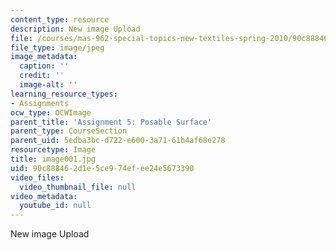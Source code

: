 ```yaml
---
content_type: resource
description: New image Upload
file: /courses/mas-962-special-topics-new-textiles-spring-2010/90c888462d1e5ce974efee24e5673390_image001.jpg
file_type: image/jpeg
image_metadata:
  caption: ''
  credit: ''
  image-alt: ''
learning_resource_types:
- Assignments
ocw_type: OCWImage
parent_title: 'Assignment 5: Posable Surface'
parent_type: CourseSection
parent_uid: 5edba3bc-d722-e600-3a71-61b4af68e278
resourcetype: Image
title: image001.jpg
uid: 90c88846-2d1e-5ce9-74ef-ee24e5673390
video_files:
  video_thumbnail_file: null
video_metadata:
  youtube_id: null
---
```

New image Upload

